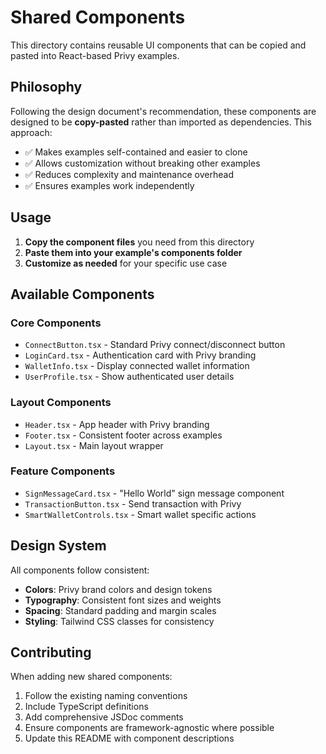 # Shared Components

This directory contains reusable UI components that can be copied and pasted into React-based Privy examples.

## Philosophy

Following the design document's recommendation, these components are designed to be **copy-pasted** rather than imported as dependencies. This approach:

- ✅ Makes examples self-contained and easier to clone
- ✅ Allows customization without breaking other examples  
- ✅ Reduces complexity and maintenance overhead
- ✅ Ensures examples work independently

## Usage

1. **Copy the component files** you need from this directory
2. **Paste them into your example's components folder**
3. **Customize as needed** for your specific use case

## Available Components

### Core Components
- `ConnectButton.tsx` - Standard Privy connect/disconnect button
- `LoginCard.tsx` - Authentication card with Privy branding
- `WalletInfo.tsx` - Display connected wallet information
- `UserProfile.tsx` - Show authenticated user details

### Layout Components  
- `Header.tsx` - App header with Privy branding
- `Footer.tsx` - Consistent footer across examples
- `Layout.tsx` - Main layout wrapper

### Feature Components
- `SignMessageCard.tsx` - "Hello World" sign message component
- `TransactionButton.tsx` - Send transaction with Privy
- `SmartWalletControls.tsx` - Smart wallet specific actions

## Design System

All components follow consistent:
- **Colors**: Privy brand colors and design tokens
- **Typography**: Consistent font sizes and weights  
- **Spacing**: Standard padding and margin scales
- **Styling**: Tailwind CSS classes for consistency

## Contributing

When adding new shared components:

1. Follow the existing naming conventions
2. Include TypeScript definitions
3. Add comprehensive JSDoc comments
4. Ensure components are framework-agnostic where possible
5. Update this README with component descriptions